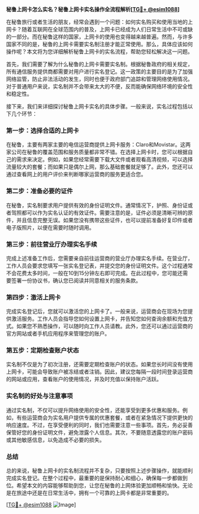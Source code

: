 **秘鲁上网卡怎么实名？秘鲁上网卡实名操作全流程解析[[TG💪+ @esim1088](https://t.me/s/esim1088)]**

在秘鲁旅行或者生活的朋友，经常会遇到一个问题：如何实名购买和使用当地的上网卡？随着互联网在全球范围内的普及，上网卡已经成为人们日常生活中不可或缺的一部分。而在秘鲁这样的国家，上网卡的使用也变得越来越普遍。然而，与许多国家不同的是，秘鲁的上网卡需要实名制注册才能正常使用。那么，具体应该如何操作呢？本文将为您详细解析秘鲁上网卡的实名流程，帮助您轻松解决这一问题。

首先，我们需要了解为什么秘鲁的上网卡需要实名制。根据秘鲁政府的相关规定，所有通信服务提供商都需要对用户进行实名登记。这一政策的主要目的是为了加强网络监管，防止非法活动的发生，同时也便于政府部门追踪和管理网络使用情况。对于普通用户来说，实名制并不会带来太大的不便，反而能确保网络环境的安全性和稳定性。

接下来，我们来详细探讨秘鲁上网卡实名的具体步骤。一般来说，实名过程包括以下几个环节：

### 第一步：选择合适的上网卡

在秘鲁，主要有两家主要的电信运营商提供上网卡服务：Claro和Movistar。这两家公司在秘鲁的覆盖范围和服务质量都非常不错。在选择上网卡时，您可以根据自己的需求来决定。例如，如果您经常需要下载大文件或者观看高清视频，可以选择流量较大的套餐；而如果只是偶尔上网，那么基础套餐就足够了。此外，您还可以通过查看网上的用户评价来判断哪家运营商的服务更适合您。

### 第二步：准备必要的证件

在秘鲁，实名制要求用户提供有效的身份证明文件。通常情况下，护照、身份证或者驾照都可以作为实名认证的有效证件。需要注意的是，证件必须是清晰可辨的原件，并且信息完整无误。如果您没有携带这些证件，也可以提前准备好复印件或者电子版照片，以便在需要时随时调用。

### 第三步：前往营业厅办理实名手续

完成上述准备工作后，您需要亲自前往运营商的营业厅办理实名手续。在营业厅，工作人员会要求您填写一张实名登记表，并提交您的身份证明文件。这个过程通常不会花费太多时间，一般在10到15分钟左右即可完成。在此过程中，您可能还需要签署一份协议书，确认您已阅读并同意相关的服务条款。

### 第四步：激活上网卡

完成实名登记后，您就可以激活您的上网卡了。一般来说，运营商会在现场为您提供激活服务。工作人员会指导您如何设置上网卡，并告知您如何查询余额和充值方式。如果您不熟悉操作，可以随时向工作人员请教。此外，您还可以通过运营商的官方网站或者手机应用程序来管理您的账户。

### 第五步：定期检查账户状态

实名制不仅是为了初次注册，还需要定期检查账户的状态。如果您长时间没有使用上网卡，可能会导致账户被冻结或者注销。因此，建议您每隔一段时间登录运营商的网站或应用，查看账户的使用情况，并及时充值以保持账户活跃。

### 实名制的好处与注意事项

通过实名制，不仅可以提升网络使用的安全性，还能享受到更多优惠和服务。例如，有些运营商会为实名用户提供专属的优惠套餐，或者在紧急情况下提供更快的响应速度。不过，在享受便利的同时，我们也需要注意一些事项。首先，务必妥善保管好您的身份证明文件，避免泄露个人信息。其次，不要随意透露您的账户密码或其他敏感信息，以免造成不必要的损失。

### 总结

总的来说，秘鲁上网卡的实名制流程并不复杂，只要按照上述步骤操作，就能顺利完成实名登记。在整个过程中，最重要的是保持耐心和细心，确保每一步都做到位。希望本文的内容能够帮助到您，让您在秘鲁的上网体验更加顺畅和愉快。无论是在旅途中还是在日常生活中，拥有一个可靠的上网卡都是非常重要的。

[[TG💪+ @esim1088](https://t.me/s/esim1088) ![Image](https://i.postimg.cc/4NQfJmqS/Snipaste-2025-05-13-00-14-12.png)]